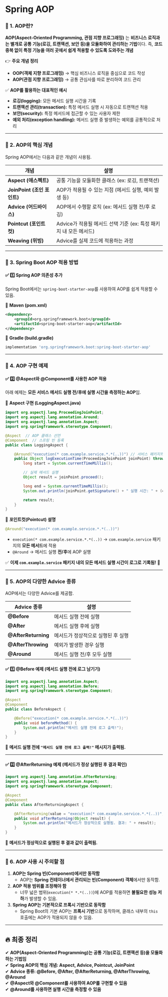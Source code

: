 # Spring AOP

### **📌 1. AOP란?**  
**AOP(Aspect-Oriented Programming, 관점 지향 프로그래밍)** 는 **비즈니스 로직과는 별개로 공통 기능(로깅, 트랜잭션, 보안 등)을 모듈화하여 관리하는 기법**이다.
즉, **코드 중복 없이 특정 기능을 여러 곳에서 쉽게 적용할 수 있도록 도와주는 개념**

👉 **주요 개념 정리**  
- **OOP(객체 지향 프로그래밍)** → 핵심 비즈니스 로직을 중심으로 코드 작성  
- **AOP(관점 지향 프로그래밍)** → 공통 관심사를 따로 분리하여 코드 관리  

✅ **AOP를 활용하는 대표적인 예시**  
- **로깅(logging):** 모든 메서드 실행 시간을 기록  
- **트랜잭션 관리(transaction):** 특정 메서드 실행 시 자동으로 트랜잭션 적용  
- **보안(security):** 특정 메서드에 접근할 수 있는 사용자 제한  
- **예외 처리(exception handling):** 메서드 실행 중 발생하는 예외를 공통적으로 처리  

---

### **📌 2. AOP의 핵심 개념**  
Spring AOP에서는 다음과 같은 개념이 사용됨.  

| 개념 | 설명 |
|------|------|
| **Aspect (애스펙트)** | 공통 기능을 모듈화한 클래스 (ex: 로깅, 트랜잭션) |
| **JoinPoint (조인 포인트)** | AOP가 적용될 수 있는 지점 (메서드 실행, 예외 발생 등) |
| **Advice (어드바이스)** | AOP에서 수행할 로직 (ex: 메서드 실행 전/후 로깅) |
| **Pointcut (포인트컷)** | Advice가 적용될 메서드 선택 기준 (ex: 특정 패키지 내 모든 메서드) |
| **Weaving (위빙)** | Advice를 실제 코드에 적용하는 과정 |

---

### **📌 3. Spring Boot AOP 적용 방법**  
#### **✅ 1️⃣ Spring AOP 의존성 추가**  
Spring Boot에서는 `spring-boot-starter-aop`를 사용하여 AOP를 쉽게 적용할 수 있음.  

📌 **Maven (pom.xml)**  
```xml
<dependency>
    <groupId>org.springframework.boot</groupId>
    <artifactId>spring-boot-starter-aop</artifactId>
</dependency>
```

📌 **Gradle (build.gradle)**  
```gradle
implementation 'org.springframework.boot:spring-boot-starter-aop'
```

---

### **📌 4. AOP 구현 예제**  
#### **✅ 2️⃣ @Aspect와 @Component를 사용한 AOP 적용**  
아래 예제는 **모든 서비스 메서드 실행 전/후에 실행 시간을 측정하는 AOP**임.  

📌 **Aspect 구현 (LoggingAspect.java)**  
```java
import org.aspectj.lang.ProceedingJoinPoint;
import org.aspectj.lang.annotation.Around;
import org.aspectj.lang.annotation.Aspect;
import org.springframework.stereotype.Component;

@Aspect  // AOP 클래스 선언
@Component  // 스프링 빈 등록
public class LoggingAspect {

    @Around("execution(* com.example.service.*.*(..))") // 서비스 패키지의 모든 메서드 적용
    public Object logExecutionTime(ProceedingJoinPoint joinPoint) throws Throwable {
        long start = System.currentTimeMillis();

        // 실제 메서드 실행
        Object result = joinPoint.proceed();

        long end = System.currentTimeMillis();
        System.out.println(joinPoint.getSignature() + " 실행 시간: " + (end - start) + "ms");

        return result;
    }
}
```

📌 **포인트컷(Pointcut) 설명**  
```java
@Around("execution(* com.example.service.*.*(..))")
```
- `execution(* com.example.service.*.*(..))` → `com.example.service` 패키지의 **모든 메서드**에 적용  
- `@Around` → 메서드 실행 **전/후**에 AOP 실행  

✅ **이제 `com.example.service` 패키지 내의 모든 메서드 실행 시간이 로그로 기록됨!** 🚀  

---

### **📌 5. AOP의 다양한 Advice 종류**  
AOP에서는 다양한 Advice를 제공함.  

| Advice 종류 | 설명 |
|------------|------|
| **@Before** | 메서드 실행 전에 실행 |
| **@After** | 메서드 실행 후에 실행 |
| **@AfterReturning** | 메서드가 정상적으로 실행된 후 실행 |
| **@AfterThrowing** | 예외가 발생한 경우 실행 |
| **@Around** | 메서드 실행 전/후 모두 실행 |

#### **✅ 1️⃣ @Before 예제 (메서드 실행 전에 로그 남기기)**  
```java
import org.aspectj.lang.annotation.Aspect;
import org.aspectj.lang.annotation.Before;
import org.springframework.stereotype.Component;

@Aspect
@Component
public class BeforeAspect {

    @Before("execution(* com.example.service.*.*(..))")
    public void beforeMethod() {
        System.out.println("메서드 실행 전에 로그 출력!");
    }
}
```
📌 **메서드 실행 전에 `"메서드 실행 전에 로그 출력!"` 메시지가 출력됨.**  

---

#### **✅ 2️⃣ @AfterReturning 예제 (메서드가 정상 실행된 후 결과 확인)**  
```java
import org.aspectj.lang.annotation.AfterReturning;
import org.aspectj.lang.annotation.Aspect;
import org.springframework.stereotype.Component;

@Aspect
@Component
public class AfterReturningAspect {

    @AfterReturning(value = "execution(* com.example.service.*.*(..))", returning = "result")
    public void afterReturning(Object result) {
        System.out.println("메서드가 정상적으로 실행됨. 결과: " + result);
    }
}
```
📌 **메서드가 정상적으로 실행된 후 결과 값이 출력됨.**  

---

### **📌 6. AOP 사용 시 주의할 점**  
1. **AOP는 Spring 빈(Component)에서만 동작함**  
   - AOP는 **Spring 컨테이너에서 관리되는 빈(Component) 객체**에서만 동작함.  
2. **AOP 적용 범위를 조정해야 함**  
   - 너무 넓은 범위(`execution(* *.*(..))`)에 AOP를 적용하면 **불필요한 성능 저하**가 발생할 수 있음.  
3. **Spring AOP는 기본적으로 프록시 기반으로 동작함**  
   - Spring Boot의 기본 AOP는 **프록시 기반**으로 동작하며, 클래스 내부의 `this` 호출에는 AOP가 적용되지 않을 수 있음.  

---

## **🔥 최종 정리**  
✔ **AOP(Aspect-Oriented Programming)는 공통 기능(로깅, 트랜잭션 등)을 모듈화하는 기법임**  
✔ **Spring AOP의 핵심 개념: Aspect, Advice, Pointcut, JoinPoint**  
✔ **Advice 종류: @Before, @After, @AfterReturning, @AfterThrowing, @Around**  
✔ **@Aspect와 @Component를 사용하여 AOP를 구현할 수 있음**  
✔ **@Around를 사용하면 실행 시간을 측정할 수 있음**  
